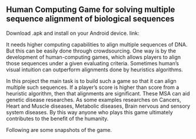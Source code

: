 
## Human Computing Game for solving multiple sequence alignment of biological sequences

Download .apk and install on your Android device. link: 

It needs higher computing capabilities to align multiple sequences of DNA. But this can be easily done through crowdsourcing. One way is by the development of human-computing games, which allows players to align those sequences under a given evaluating criteria. Sometimes human’s visual intuition can outperform alignments done by heuristics algorithms.

In this project the main task is to build such a game so that it can align multiple such sequences. If a player’s score is higher than score from a heuristic algorithm, then that alignments are significant. These MSA can aid genetic disease researches. As some examples researches on Cancers, Heart and Muscle diseases, Metabolic diseases, Brain nervous and sensory system diseases. By this way anyone who plays this game ultimately contributes to the benefit of the humanity.

Following are some snapshots of the game.



